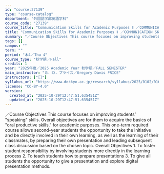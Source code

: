 ```yaml
---
id: "course:27139"
type: "course-catalog"
department: "外国語学部英語学科"
course_code: "27139"
course_title: "Communication Skills for Academic Purposes Ⅱ ／COMMUNICATION SKILLS FOR ACADEMIC PURPOSES Ⅱ"
title: "Communication Skills for Academic Purposes Ⅱ ／COMMUNICATION SKILLS FOR ACADEMIC PURPOSES Ⅱ"
summary: "／Course Objectives This course focuses on improving students’ \"speaking\" skills. Overall objectives are for them to acqu…"
tags: []
campus: ""
term: ""
period: "木4／Thu 4"
course_type: "秋学期／Fall"
credits: 1
year: "2025年度／2025 Academic Year 秋学期／FALL SEMESTER"
main_instructor: "Ｇ．Ｄ．プライス／Gregory Davis PRICE"
instructors: ["[]"]
syllabus_url: "https://www.dokkyo.ac.jp/research/syllabus/2025/0102/0102_27139_ja_JP.html"
license: "CC-BY-4.0"
version:
  created_at: "2025-10-29T12:47:51.635451Z"
  updated_at: "2025-10-29T12:47:51.635451Z"
---
```

／Course Objectives This course focuses on improving students’ "speaking" skills. Overall objectives are for them to acquire the basics of "oral productive skills," for academic purposes. This one-term required course allows second-year students the opportunity to take the initiative and be directly involved in their own learning, as well as the learning of their classmates, by preparing their own presentation and leading subsequent class discussion based on the chosen topic. Overall Objectives 1. To foster student responsibility by involving students more directly in the learning process 2. To teach students how to prepare presentations 3. To give all students the opportunity to give a presentation and explore digital presentation methods.

